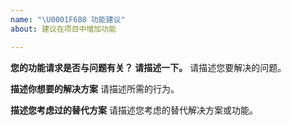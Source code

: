 ```yaml
---
name: "\U0001F680 功能建议"
about: 建议在项目中增加功能

---
```


<!--
感谢您向我们提建议，我们会做得更好！

请尽可能多地填写下面的模板。
-->

**您的功能请求是否与问题有关？ 请描述一下。**
请描述您要解决的问题。

**描述你想要的解决方案**
请描述所需的行为。

**描述您考虑过的替代方案**
请描述您考虑的替代解决方案或功能。